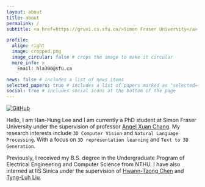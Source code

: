 ```yaml
---
layout: about
title: about
permalink: /
subtitle: <a href=https://gruvi.cs.sfu.ca/>Simon Fraser University</a> CS PhD Student

profile:
  align: right
  image: cropped.png
  image_circular: false # crops the image to make it circular
  more_info: >
    Email: hla300@sfu.ca

news: false # includes a list of news items
selected_papers: true # includes a list of papers marked as "selected={true}"
social: true # includes social icons at the bottom of the page
---
```


[![GitHub](https://img.shields.io/badge/github-%23121011.svg?style=for-the-badge&logo=github&logoColor=white)](https://github.com/hanhung)

Hello, I am Han-Hung Lee and I am currently a PhD student at Simon Fraser University under the supervision of professor [Angel Xuan Chang](https://angelxuanchang.github.io/). My research interests include `3D Computer Vision` and `Natural Language Processing`. With a focus on `3D representation learning` and `Text to 3D Generation`.

Previously, I received my B.S. degree in the Undergraduate Program of Electrical Engineering and Computer Science from NTHU. I have also interned at IIS Sinica under the supervision of [Hwann-Tzong Chen](https://htchen.github.io/) and [Tyng-Luh Liu](https://homepage.iis.sinica.edu.tw/pages/liutyng/index_en.html).
